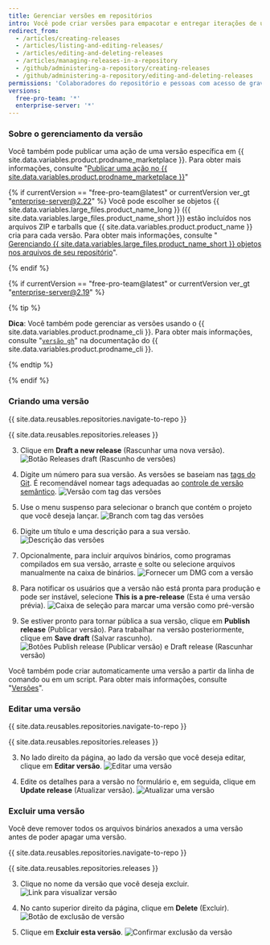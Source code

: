 ```yaml
---
title: Gerenciar versões em repositórios
intro: Você pode criar versões para empacotar e entregar iterações de um projeto para os usuários.
redirect_from:
  - /articles/creating-releases
  - /articles/listing-and-editing-releases/
  - /articles/editing-and-deleting-releases
  - /articles/managing-releases-in-a-repository
  - /github/administering-a-repository/creating-releases
  - /github/administering-a-repository/editing-and-deleting-releases
permissions: 'Colaboradores do repositório e pessoas com acesso de gravação a um repositório podem criar, editar e excluir uma versão.'
versions:
  free-pro-team: '*'
  enterprise-server: '*'
---
```


### Sobre o gerenciamento da versão

Você também pode publicar uma ação de uma versão específica em {{ site.data.variables.product.prodname_marketplace }}. Para obter mais informações, consulte "[Publicar uma ação no {{ site.data.variables.product.prodname_marketplace }}](/actions/creating-actions/publishing-actions-in-github-marketplace)"

{% if currentVersion == "free-pro-team@latest" or currentVersion ver_gt "enterprise-server@2.22" %}
Você pode escolher se objetos {{ site.data.variables.large_files.product_name_long }} ({{ site.data.variables.large_files.product_name_short }}) estão incluídos nos arquivos ZIP e tarballs que {{ site.data.variables.product.product_name }} cria para cada versão. Para obter mais informações, consulte "
[Gerenciando {{ site.data.variables.large_files.product_name_short }} objetos nos arquivos de seu repositório](/github/administering-a-repository/managing-git-lfs-objects-in-archives-of-your-repository)". </p> 

{% endif %}

{% if currentVersion == "free-pro-team@latest" or currentVersion ver_gt "enterprise-server@2.19" %}



{% tip %}

**Dica**: Você também pode gerenciar as versões usando o {{ site.data.variables.product.prodname_cli }}. Para obter mais informações, consulte "[`versão gh`](https://cli.github.com/manual/gh_release)" na documentação do {{ site.data.variables.product.prodname_cli }}.

{% endtip %}



{% endif %}



### Criando uma versão

{{ site.data.reusables.repositories.navigate-to-repo }}



{{ site.data.reusables.repositories.releases }}

3. Clique em **Draft a new release** (Rascunhar uma nova versão). ![Botão Releases draft (Rascunho de versões)](/assets/images/help/releases/draft_release_button.png)

4. Digite um número para sua versão. As versões se baseiam nas [tags do Git](https://git-scm.com/book/en/Git-Basics-Tagging). É recomendável nomear tags adequadas ao [controle de versão semântico](http://semver.org/). ![Versão com tag das versões](/assets/images/help/releases/releases-tag-version.png)

5. Use o menu suspenso para selecionar o branch que contém o projeto que você deseja lançar. ![Branch com tag das versões](/assets/images/help/releases/releases-tag-branch.png)

6. Digite um título e uma descrição para a sua versão. ![Descrição das versões](/assets/images/help/releases/releases_description.png)

7. Opcionalmente, para incluir arquivos binários, como programas compilados em sua versão, arraste e solte ou selecione arquivos manualmente na caixa de binários. ![Fornecer um DMG com a versão](/assets/images/help/releases/releases_adding_binary.gif)

8. Para notificar os usuários que a versão não está pronta para produção e pode ser instável, selecione **This is a pre-release** (Esta é uma versão prévia). ![Caixa de seleção para marcar uma versão como pré-versão](/assets/images/help/releases/prerelease_checkbox.png)

9. Se estiver pronto para tornar pública a sua versão, clique em **Publish release** (Publicar versão). Para trabalhar na versão posteriormente, clique em **Save draft** (Salvar rascunho). ![Botões Publish release (Publicar versão) e Draft release (Rascunhar versão)](/assets/images/help/releases/release_buttons.png)

Você também pode criar automaticamente uma versão a partir da linha de comando ou em um script. Para obter mais informações, consulte "[Versões](/v3/repos/releases/#create-a-release)".



### Editar uma versão

{{ site.data.reusables.repositories.navigate-to-repo }}



{{ site.data.reusables.repositories.releases }}

3. No lado direito da página, ao lado da versão que você deseja editar, clique em **Editar versão**. ![Editar uma versão](/assets/images/help/releases/edit-release.png)

4. Edite os detalhes para a versão no formulário e, em seguida, clique em **Update release** (Atualizar versão). ![Atualizar uma versão](/assets/images/help/releases/update-release.png)



### Excluir uma versão

Você deve remover todos os arquivos binários anexados a uma versão antes de poder apagar uma versão.

{{ site.data.reusables.repositories.navigate-to-repo }}



{{ site.data.reusables.repositories.releases }}

3. Clique no nome da versão que você deseja excluir.![Link para visualizar versão](/assets/images/help/releases/release-name-link.png)

4. No canto superior direito da página, clique em **Delete** (Excluir). ![Botão de exclusão de versão](/assets/images/help/releases/delete-release.png)

5. Clique em **Excluir esta versão**. ![Confirmar exclusão da versão](/assets/images/help/releases/confirm-delete-release.png)
